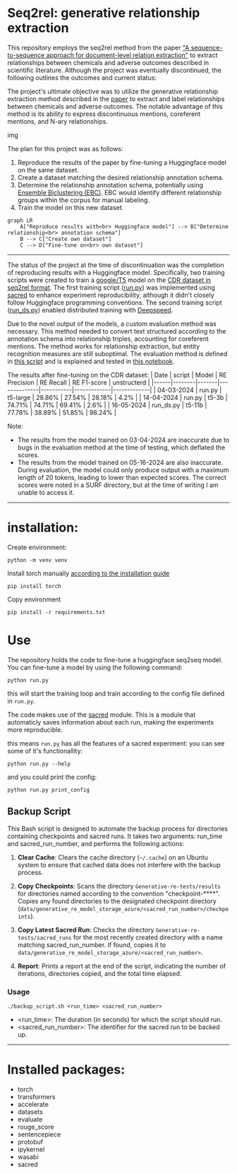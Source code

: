 # Seq2rel: generative relationship extraction 
This repository employs the seq2rel method from the paper ["A sequence-to-sequence approach for document-level relation extraction"](http://arxiv.org/abs/2204.01098) to extract relationships between chemicals and adverse outcomes described in scientific literature. Although the project was eventually discontinued, the following outlines the outcomes and current status:

The project's ultimate objective was to utilize the generative relationship extraction method described in the [paper](http://arxiv.org/abs/2204.01098) to extract and label relationships between chemicals and adverse outcomes. The notable advantage of this method is its ability to express discontinuous mentions, coreferent mentions, and N-ary relationships.

img

The plan for this project was as follows:

1. Reproduce the results of the paper by fine-tuning a Huggingface model on the same dataset.
2. Create a dataset matching the desired relationship annotation schema.
3. Determine the relationship annotation schema, potentially using [Ensemble Biclustering (EBC)](https://pubmed.ncbi.nlm.nih.gov/26219079/). EBC would identify different relationship groups within the corpus for manual labeling.
4. Train the model on this new dataset.

```mermaid
graph LR
    A["Reproduce results with<br> Huggingface model"] --> B["Determine relationship<br> annotation schema"]
    B --> C["Create own dataset"]
    C --> D["Fine-tune on<br> own dataset"]
```
---

The status of the project at the time of discontinuation was the completion of reproducing results with a Huggingface model. Specifically, two training scripts were created to train a [google/T5]((https://huggingface.co/docs/transformers/model_doc/t5)) model on the [CDR dataset in seq2rel format](https://github.com/JohnGiorgi/seq2rel-ds). The first training script ([run.py](https://github.com/ontox-hu/Generative-re-tests/blob/main/run.py)) was implemented using [sacred](https://github.com/IDSIA/sacred) to enhance experiment reproducibility, although it didn't closely follow Huggingface programming conventions. The second training script ([run_ds.py](https://github.com/ontox-hu/Generative-re-tests/blob/main/run_ds.py)) enabled distributed training with [Deepspeed](https://github.com/microsoft/DeepSpeed).

Due to the novel output of the models, a custom evaluation method was necessary. This method needed to convert text structured according to the annotation schema into relationship triples, accounting for coreferent mentions. The method works for relationship extraction, but entity recognition measures are still suboptimal. The evaluation method is defined in [this script](https://github.com/ontox-hu/Generative-re-tests/blob/main/gen_re_eval.py) and is explained and tested in [this notebook](https://github.com/ontox-hu/Generative-re-tests/blob/main/notebooks/testing_evaluation.ipynb).

The results after fine-tuning on the CDR dataset:
| Date | script | Model | RE Precision | RE Recall | RE F1-score | unstructerd |
|------|--------|-------|--------------|-----------|-------------|-------------|
| 04-03-2024 | run.py | t5-large | 28.86% | 27.54% | 28.18% | 4.2% | 
| 14-04-2024 | run.py | t5-3b    | 74.71% | 74.71% | 69.41% | 2.6% |
| 16-05-2024 | run_ds.py | t5-11b | 77.78% | 38.89% | 51.85% | 98.24% |


Note:
- The results from the model trained on 03-04-2024 are inaccurate due to bugs in the evaluation method at the time of testing, which deflated the scores.
- The results from the model trained on 05-16-2024 are also inaccurate. During evaluation, the model could only produce output with a maximum length of 20 tokens, leading to lower than expected scores. The correct scores were noted in a SURF directory, but at the time of writing I am  unable to access it.

---
# installation:

Create environment: 
```
python -m venv venv
```

Install torch manually [according to the installation guide](https://pytorch.org/get-started/locally/)
```
pip install torch
```

Copy environment 
```
pip install -r requirements.txt
```
# Use
The repository holds the code to fine-tune a huggingface seq2seq model. You can fine-tune a model by using the following command:

```
python run.py
```

this will start the training loop and train according to the config file defined in `run.py`.

The code makes use of the [sacred](https://github.com/IDSIA/sacred) module. This is a module that automaticly saves information about each run, making the experiments more reproducible. 

this means `run.py` has all the features of a sacred experiment:
you can see some of it's functionallity:
```
python run.py --help
```

and you could print the config:
```
python run.py print_config
```

## Backup Script
This Bash script is designed to automate the backup process for directories containing checkpoints and sacred runs. It takes two arguments: run_time and sacred_run_number, and performs the following actions:

1. **Clear Cache**: Clears the cache directory (`~/.cache`) on an Ubuntu system to ensure that cached data does not interfere with the backup process.

2. **Copy Checkpoints**: Scans the directory `Generative-re-tests/results` for directories named according to the convention "checkpoint-****". Copies any found directories to the designated checkpoint directory (`data/generative_re_model_storage_azure/<sacred_run_number>/checkpoints`).

3. **Copy Latest Sacred Run**: Checks the directory `Generative-re-tests/sacred_runs` for the most recently created directory with a name matching sacred_run_number. If found, copies it to `data/generative_re_model_storage_azure/<sacred_run_number>`.

4. **Report**: Prints a report at the end of the script, indicating the number of iterations, directories copied, and the total time elapsed.

### Usage
```
./backup_script.sh <run_time> <sacred_run_number>
```
- <run_time>: The duration (in seconds) for which the script should run.
- <sacred_run_number>: The identifier for the sacred run to be backed up.

---
# Installed packages:
- torch
- transformers
- accelerate
- datasets
- evaluate
- rouge_score
- sentencepiece
- protobuf
- ipykernel
- wasabi
- sacred
